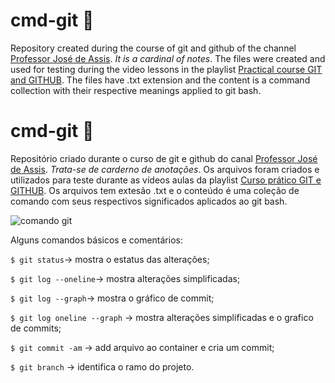 # cmd-git :book:
Repository created during the course of git and github of the channel [Professor José de Assis](https://www.youtube.com/channel/UCySbdH4Tt_l5W4gQJrNqm-Q). *It is a cardinal of notes*. The files were created and used for testing during the video lessons in the playlist [Practical course GIT and GITHUB](https://www.youtube.com/watch?v=FF1f4bKYhoo&list=PLbEOwbQR9lqzK14I7OOeREEIE4k6rjgIj). The files have .txt extension and the content is a command collection with their respective meanings applied to git bash.

# cmd-git :book:
Repositório criado durante o curso de git e github do canal [Professor José de Assis](https://www.youtube.com/channel/UCySbdH4Tt_l5W4gQJrNqm-Q). *Trata-se de carderno de anotações*. Os arquivos foram criados e utilizados para teste durante as vídeos aulas da playlist [Curso prático GIT e GITHUB](https://www.youtube.com/watch?v=FF1f4bKYhoo&list=PLbEOwbQR9lqzK14I7OOeREEIE4k6rjgIj). Os arquivos tem extesão .txt e o conteúdo é uma coleção de comando com seus respectivos significados aplicados ao git bash.

![comando git](https://github.com/jonfisik/cmd-git/blob/master/figuras/gitbash1.jpg)

Alguns comandos básicos e comentários:

`$ git status`-> mostra o estatus das alterações;

`$ git log --oneline`-> mostra alterações simplificadas;

`$ git log --graph`-> mostra o gráfico de commit;

`$ git log oneline --graph` -> mostra alterações simplificadas e o grafico de commits;

`$ git commit -am` -> add arquivo ao container e cria um commit;

`$ git branch` -> identifica o ramo do projeto.
